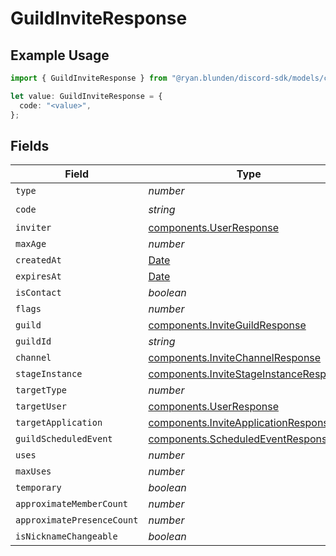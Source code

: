 # GuildInviteResponse

## Example Usage

```typescript
import { GuildInviteResponse } from "@ryan.blunden/discord-sdk/models/components";

let value: GuildInviteResponse = {
  code: "<value>",
};
```

## Fields

| Field                                                                                            | Type                                                                                             | Required                                                                                         | Description                                                                                      |
| ------------------------------------------------------------------------------------------------ | ------------------------------------------------------------------------------------------------ | ------------------------------------------------------------------------------------------------ | ------------------------------------------------------------------------------------------------ |
| `type`                                                                                           | *number*                                                                                         | :heavy_minus_sign:                                                                               | N/A                                                                                              |
| `code`                                                                                           | *string*                                                                                         | :heavy_check_mark:                                                                               | N/A                                                                                              |
| `inviter`                                                                                        | [components.UserResponse](../../models/components/userresponse.md)                               | :heavy_minus_sign:                                                                               | N/A                                                                                              |
| `maxAge`                                                                                         | *number*                                                                                         | :heavy_minus_sign:                                                                               | N/A                                                                                              |
| `createdAt`                                                                                      | [Date](https://developer.mozilla.org/en-US/docs/Web/JavaScript/Reference/Global_Objects/Date)    | :heavy_minus_sign:                                                                               | N/A                                                                                              |
| `expiresAt`                                                                                      | [Date](https://developer.mozilla.org/en-US/docs/Web/JavaScript/Reference/Global_Objects/Date)    | :heavy_minus_sign:                                                                               | N/A                                                                                              |
| `isContact`                                                                                      | *boolean*                                                                                        | :heavy_minus_sign:                                                                               | N/A                                                                                              |
| `flags`                                                                                          | *number*                                                                                         | :heavy_minus_sign:                                                                               | N/A                                                                                              |
| `guild`                                                                                          | [components.InviteGuildResponse](../../models/components/inviteguildresponse.md)                 | :heavy_minus_sign:                                                                               | N/A                                                                                              |
| `guildId`                                                                                        | *string*                                                                                         | :heavy_minus_sign:                                                                               | N/A                                                                                              |
| `channel`                                                                                        | [components.InviteChannelResponse](../../models/components/invitechannelresponse.md)             | :heavy_minus_sign:                                                                               | N/A                                                                                              |
| `stageInstance`                                                                                  | [components.InviteStageInstanceResponse](../../models/components/invitestageinstanceresponse.md) | :heavy_minus_sign:                                                                               | N/A                                                                                              |
| `targetType`                                                                                     | *number*                                                                                         | :heavy_minus_sign:                                                                               | N/A                                                                                              |
| `targetUser`                                                                                     | [components.UserResponse](../../models/components/userresponse.md)                               | :heavy_minus_sign:                                                                               | N/A                                                                                              |
| `targetApplication`                                                                              | [components.InviteApplicationResponse](../../models/components/inviteapplicationresponse.md)     | :heavy_minus_sign:                                                                               | N/A                                                                                              |
| `guildScheduledEvent`                                                                            | [components.ScheduledEventResponse](../../models/components/scheduledeventresponse.md)           | :heavy_minus_sign:                                                                               | N/A                                                                                              |
| `uses`                                                                                           | *number*                                                                                         | :heavy_minus_sign:                                                                               | N/A                                                                                              |
| `maxUses`                                                                                        | *number*                                                                                         | :heavy_minus_sign:                                                                               | N/A                                                                                              |
| `temporary`                                                                                      | *boolean*                                                                                        | :heavy_minus_sign:                                                                               | N/A                                                                                              |
| `approximateMemberCount`                                                                         | *number*                                                                                         | :heavy_minus_sign:                                                                               | N/A                                                                                              |
| `approximatePresenceCount`                                                                       | *number*                                                                                         | :heavy_minus_sign:                                                                               | N/A                                                                                              |
| `isNicknameChangeable`                                                                           | *boolean*                                                                                        | :heavy_minus_sign:                                                                               | N/A                                                                                              |